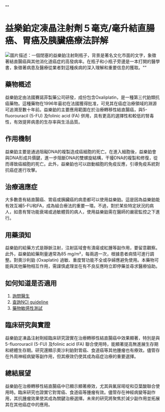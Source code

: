 ""
# 益樂鉑定凍晶注射劑５毫克/毫升結直腸癌、胃癌及胰臟癌療法詳解
![圖片描述：一個閉塞的益樂鉑注射劑瓶子，背景是著名文化市面的文字，象徵著結直腸癌與其他消化道癌症的高發病率。在瓶子和小瓶子旁邊是一本打開的醫學書，象徵著病患及醫療從業者對這種疾病的深入理解和重要信息的獲取。""](https://i.imgur.com/0thRR7y.jpeg)

## 藥物概述 

益樂鉑定由法國賽諾菲製藥公司研發，成份包含Oxaliplatin，是一種第三代鉑類抗癌藥物。這種藥物在1996年最初在法國獲得批准，可見其在癌症治療領域的淵源可追溯至數十年前。益樂鉑的主要應用範圍在於治療轉移性結直腸癌，與5-fluorouracil (5-FU) 及folinic acid (FA) 併用，具有更高的選擇性和較低的腎毒性，有效提昇病患的生存率與生活品質。

## 作用機制 

益樂鉑主要是通過阻礙DNA的複製造成癌細胞的死亡。在進入細胞後，益樂鉑會與DNA形成共價鍵，進一步阻斷DNA的雙螺旋結構，干擾DNA的複製和修復，從而導致癌細胞的死亡。此外，益樂鉑也可以啟動細胞的免疫反應，引導免疫系統對抗癌症進行攻擊。

## 治療適應症 

大多數患有結直腸癌、胃癌或胰臟癌的病患都可以使用益樂鉑。這是因為益樂鉑能有效互補5-FU和FA，成為組合療法的重要一環。不過，對於某些特定狀況的病人，如患有腎功能衰竭或過敏體質的病人，使用益樂鉑需在醫師的嚴密監控之下進行。

## 用藥須知 

益樂鉑的給藥方式是靜脈注射，注射區域會有潰瘍或紅腫等副作用，要留意觀察。此外，益樂鉑給藥劑量通常為85 mg/m²，每兩週一次，根據患者病情可進行調整。對奧沙利鉑 (Oxaplatin) 過敏、重度腎功能不全或孕婦應避免使用。本藥物可能與其他藥物相互作用，需謹慎處理並在有不良反應時立即停藥並尋求醫療協助。

## 如何知道是否適用

1. [詢問醫生](./text/1-1.html)
2. [查詢NCI guideline](./text/1-2.html)
3. [藥物敏感性測試](./text/1-3.html)

## 臨床研究與實證 

益樂鉑定凍晶注射劑經臨床研究證實在治療轉移性結直腸癌中效果顯著，特別是與5-fluorouracil (5-FU) 及folinic acid (FA) 聯合使用時，能顯著提高無進展生存期和總體生存期。研究還顯示奧沙利鉑對胃癌、食道癌等其他腫瘤也有療效。儘管存在外周神經病變等副作用，但其療效仍使其成為癌症治療的重要選擇。

## 總結展望 

益樂鉑在治療轉移性結直腸癌中已顯示顯著療效，尤其與氟尿嘧啶和亞葉酸聯合使用時。臨床研究也證實它對胃癌、食道癌等腫瘤有效。儘管存在神經病變等副作用，其抗腫瘤效果使其成為關鍵治療選擇。未來的研究將聚焦於減少副作用並拓展其在其他癌症中的應用。
